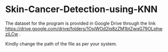 # Skin-Cancer-Detection-using-KNN

The dataset for the program is provided in Google Drive through the link https://drive.google.com/drive/folders/1OsjWOd2lq8zZM1btZwqG79OLphwziLCw .

Kindly change the path of the file as per your system.
